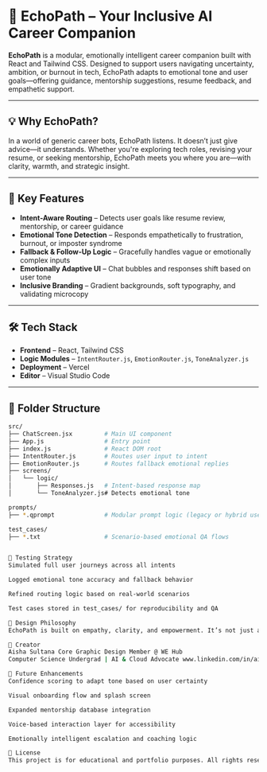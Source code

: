# 🌟 EchoPath – Your Inclusive AI Career Companion

**EchoPath** is a modular, emotionally intelligent career companion built with React and Tailwind CSS. Designed to support users navigating uncertainty, ambition, or burnout in tech, EchoPath adapts to emotional tone and user goals—offering guidance, mentorship suggestions, resume feedback, and empathetic support.

---

## 💡 Why EchoPath?

In a world of generic career bots, EchoPath listens. It doesn’t just give advice—it understands. Whether you're exploring tech roles, revising your resume, or seeking mentorship, EchoPath meets you where you are—with clarity, warmth, and strategic insight.

---

## 🧠 Key Features

- **Intent-Aware Routing** – Detects user goals like resume review, mentorship, or career guidance  
- **Emotional Tone Detection** – Responds empathetically to frustration, burnout, or imposter syndrome  
- **Fallback & Follow-Up Logic** – Gracefully handles vague or emotionally complex inputs  
- **Emotionally Adaptive UI** – Chat bubbles and responses shift based on user tone  
- **Inclusive Branding** – Gradient backgrounds, soft typography, and validating microcopy  

---

## 🛠️ Tech Stack

- **Frontend** – React, Tailwind CSS  
- **Logic Modules** – `IntentRouter.js`, `EmotionRouter.js`, `ToneAnalyzer.js`  
- **Deployment** – Vercel  
- **Editor** – Visual Studio Code  

---

## 📁 Folder Structure

```bash
src/
├── ChatScreen.jsx         # Main UI component
├── App.js                 # Entry point
├── index.js               # React DOM root
├── IntentRouter.js        # Routes user input to intent
├── EmotionRouter.js       # Routes fallback emotional replies
├── screens/
│   └── logic/
│       ├── Responses.js   # Intent-based response map
│       └── ToneAnalyzer.js# Detects emotional tone

prompts/
├── *.qprompt              # Modular prompt logic (legacy or hybrid use)

test_cases/
├── *.txt                  # Scenario-based emotional QA flows


🧪 Testing Strategy
Simulated full user journeys across all intents

Logged emotional tone accuracy and fallback behavior

Refined routing logic based on real-world scenarios

Test cases stored in test_cases/ for reproducibility and QA

🎨 Design Philosophy
EchoPath is built on empathy, clarity, and empowerment. It’s not just a tool—it’s a companion for anyone navigating the emotional and strategic complexities of a tech career. Every response is crafted to feel human-aware, inclusive, and emotionally validating.

👤 Creator
Aisha Sultana Core Graphic Design Member @ WE Hub
Computer Science Undergrad | AI & Cloud Advocate www.linkedin.com/in/aisha-sultana-90a395306 

📌 Future Enhancements
Confidence scoring to adapt tone based on user certainty

Visual onboarding flow and splash screen

Expanded mentorship database integration

Voice-based interaction layer for accessibility

Emotionally intelligent escalation and coaching logic

📣 License
This project is for educational and portfolio purposes. All rights reserved by the creator.
